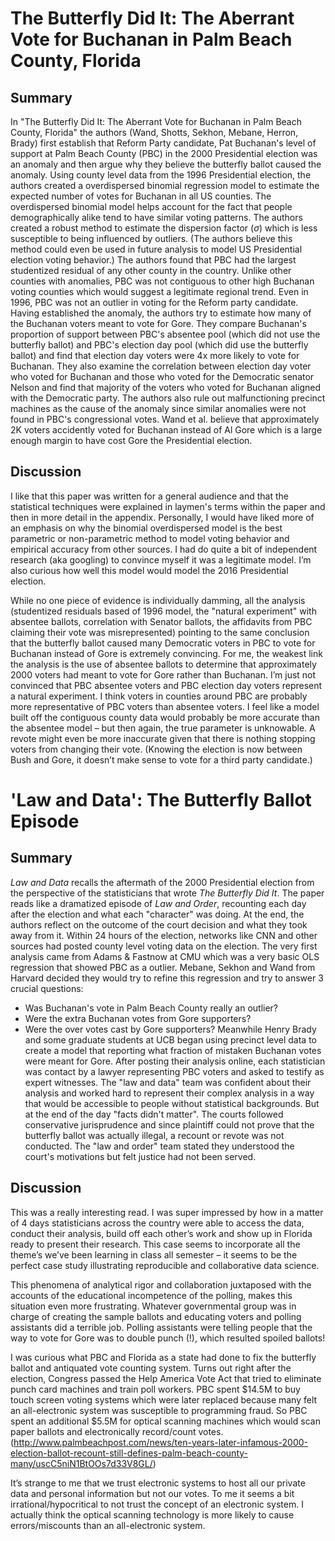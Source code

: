 # The Butterfly Did It: The Aberrant Vote for Buchanan in Palm Beach County, Florida

## Summary
In "The Butterfly Did It: The Aberrant Vote for Buchanan in Palm Beach County, Florida" the authors (Wand, Shotts, Sekhon, Mebane, Herron, Brady) first establish that Reform Party candidate, Pat Buchanan's level of support at Palm Beach County (PBC) in the 2000 Presidential election was an anomaly and then argue why they believe the butterfly ballot caused the anomaly. Using county level data from the 1996 Presidential election, the authors created a overdispersed binomial regression model to estimate the expected number of votes for Buchanan in all US counties. The overdispersed binomial model helps account for the fact that people demographically alike tend to have similar voting patterns. The authors created a robust method to estimate the dispersion factor ($\sigma$) which is less susceptible to being influenced by outliers. (The authors believe this method could even be used in future analysis to model US Presidential election voting behavior.) The authors found that PBC had the largest studentized residual of any other county in the country. Unlike other counties with anomalies, PBC was not contiguous to other high Buchanan voting counties which would suggest a legitimate regional trend. Even in 1996, PBC was not an outlier in voting for the Reform party candidate. Having established the anomaly, the authors try to estimate how many of the Buchanan voters meant to vote for Gore. They compare Buchanan's proportion of support between PBC's absentee pool (which did not use the butterfly ballot) and PBC's election day pool (which did use the butterfly ballot) and find that election day voters were 4x more likely to vote for Buchanan. They also examine the correlation between election day voter who voted for Buchanan and those who voted for the Democratic senator Nelson and find that majority of the voters who voted for Buchanan aligned with the Democratic party. The authors also rule out malfunctioning precinct machines as the cause of the anomaly since similar anomalies were not found in PBC's congressional votes. Wand et al. believe that approximately 2K voters accidently voted for Buchanan instead of Al Gore which is a large enough margin to have cost Gore the Presidential election. 

## Discussion
I like that this paper was written for a general audience and that the statistical techniques were explained in laymen's terms within the paper and then in more detail in the appendix. Personally, I would have liked more of an emphasis on why the binomial overdispersed model is the best parametric or non-parametric method to model voting behavior and empirical accuracy from other sources. I had do quite a bit of independent research (aka googling) to convince myself it was a legitimate model. I’m also curious how well this model would model the 2016 Presidential election.

While no one piece of evidence is individually damming, all the analysis (studentized residuals based of 1996 model, the "natural experiment" with absentee ballots, correlation with Senator ballots, the affidavits from PBC claiming their vote was misrepresented) pointing to the same conclusion that the butterfly ballot caused many Democratic voters in PBC to vote for Buchanan instead of Gore is extremely convincing. For me, the weakest link the analysis is the use of absentee ballots to determine that approximately 2000 voters had meant to vote for Gore rather than Buchanan. I’m just not convinced that PBC absentee voters and PBC election day voters represent a natural experiment. I think voters in counties around PBC are probably more representative of PBC voters than absentee voters. I feel like a model built off the contiguous county data would probably be more accurate than the absentee model – but then again, the true parameter is unknowable. A revote might even be more inaccurate given that there is nothing stopping voters from changing their vote. (Knowing the election is now between Bush and Gore, it doesn’t make sense to vote for a third party candidate.) 


# 'Law and Data': The Butterfly Ballot Episode
## Summary
*Law and Data* recalls the aftermath of the 2000 Presidential election from the perspective of the statisticians that wrote *The Butterfly Did It*. The paper reads like a dramatized episode of *Law and Order*, recounting each day after the election and what each "character" was doing. At the end, the authors reflect on the outcome of the court decision and what they took away from it. Within 24 hours of the election, networks like CNN and other sources had posted county level voting data on the election. The very first analysis came from Adams & Fastnow at CMU which was a very basic OLS regression that showed PBC as a outlier. Mebane, Sekhon and Wand from Harvard decided they would try to refine this regression and try to answer 3 crucial questions:
* Was Buchanan's vote in Palm Beach County really an
outlier?
* Were the extra Buchanan votes from Gore supporters?
* Were the over votes cast by Gore supporters?
Meanwhile Henry Brady and some graduate students at UCB began using precinct level data to create a model that reporting what fraction of mistaken Buchanan votes were meant for Gore. After posting their analysis online, each statistician was contact by a lawyer representing PBC voters and asked to testify as expert witnesses. The "law and data" team was confident about their analysis and worked hard to represent their complex analysis in a way that would be accessible to people without statistical backgrounds. But at the end of the day "facts didn't matter". The courts followed conservative jurisprudence and since plaintiff could not prove that the butterfly ballot was actually illegal, a recount or revote was not conducted. The "law and order" team stated they understood the court's motivations but felt justice had not been served. 

## Discussion
This was a really interesting read. I was super impressed by how in a matter of 4 days statisticians across the country were able to access the data, conduct their analysis, build off each other’s work and show up in Florida ready to present their research. This case seems to incorporate all the theme’s we’ve been learning in class all semester – it seems to be the perfect case study illustrating reproducible and collaborative data science. 

This phenomena of analytical rigor and collaboration juxtaposed with the accounts of the educational incompetence of the polling, makes this situation even more frustrating. Whatever governmental group was in charge of creating the sample ballots and educating voters and polling assistants did a terrible job. Polling assistants were telling people that the way to vote for Gore was to double punch (!), which resulted spoiled ballots! 

I was curious what PBC and Florida as a state had done to fix the butterfly ballot and antiquated vote counting system. Turns out right after the election, Congress passed the Help America Vote Act that tried to eliminate punch card machines and train poll workers. PBC spent $14.5M to buy touch screen voting systems which were later replaced because many felt an all-electronic system was susceptible to programming fraud. So PBC spent an additional $5.5M for optical scanning machines which would scan paper ballots and electronically record/count votes. (http://www.palmbeachpost.com/news/ten-years-later-infamous-2000-election-ballot-recount-still-defines-palm-beach-county-many/uscC5niN1BtOOs7d33V8GL/) 

It’s strange to me that we trust electronic systems to host all our private data and personal information but not our votes. To me it seems a bit irrational/hypocritical to not trust the concept of an electronic system. I actually think the optical scanning technology is more likely to cause errors/miscounts than an all-electronic system. 
